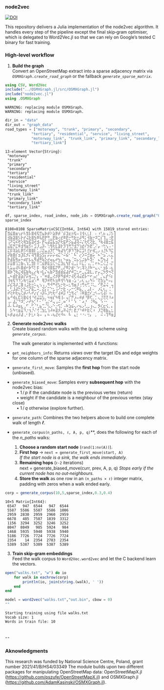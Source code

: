 ### node2vec

[![DOI](https://zenodo.org/badge/1021115916.svg)](https://doi.org/10.5281/zenodo.16621733)

This repository delivers a Julia implementation of the node2vec algorithm. It handles every step of the pipeline except the final skip‑gram optimiser, 
which is delegated to Word2Vec.jl so that we can rely on Google’s tested C binary for fast training.

### High‑level workflow  

1. **Build the graph**  
   Convert an OpenStreetMap extract into a sparse adjacency matrix via  *`OSMXGraph.create_road_graph`* or the fallback  *`generate_sparse_matrix`*.  


```julia
using CSV, Word2Vec
include("../OSMXGraph.jl/src/OSMXGraph.jl")
include("node2vec.jl")
using .OSMXGraph
```

    WARNING: replacing module OSMXGraph.
    WARNING: replacing module OSMXGraph.



```julia
dir_in = "data"
dir_out = "graph_data"
road_types = ["motorway", "trunk", "primary", "secondary", 
            "tertiary", "residential", "service", "living_street", 
            "motorway_link", "trunk_link", "primary_link", "secondary_link", 
            "tertiary_link"]
```


    13-element Vector{String}:
     "motorway"
     "trunk"
     "primary"
     "secondary"
     "tertiary"
     "residential"
     "service"
     "living_street"
     "motorway_link"
     "trunk_link"
     "primary_link"
     "secondary_link"
     "tertiary_link"



```julia
df, sparse_index, road_index, node_ids = OSMXGraph.create_road_graph("Ochota.osm", road_types,"Ochota_graph.csv","Ochota_nodes.json",dir_in=dir_in,dir_out=dir_out)
sparse_index
```


    8108×8108 SparseMatrixCSC{Int64, Int64} with 15819 stored entries:
    ⎡⣻⣮⣿⣶⢢⡖⠧⣻⡧⣿⢾⢯⣛⣦⡷⡾⠕⣵⡿⡾⠈⡮⣹⣖⡲⢯⠤⢸⢺⢆⣂⡇⠀⠄⠰⢃⡦⢠⡨⡣⎤
    ⎢⣺⣷⣽⣿⡣⡗⡞⢬⣗⣿⣳⠿⢧⣟⡟⢛⣀⣟⣷⢔⣞⠿⣟⡒⢛⣗⣒⡼⠻⡅⢺⣷⡒⠽⣉⡎⢹⣀⢐⣟⎥
    ⎢⢨⠝⢭⠮⢟⢕⢿⣳⣯⣽⢞⣺⠄⡟⢥⣼⣭⣧⣲⡝⢗⣯⠟⡪⣦⣼⢽⠬⡌⢗⢏⢝⣗⡀⠘⢷⢼⣿⣒⣯⎥
    ⎢⣬⣯⡛⣍⠿⣺⢻⣶⡫⠆⣩⡸⣠⡽⠄⢑⢻⢗⣇⣽⡗⡹⢹⢛⡙⣺⡙⢱⣞⠎⡳⣟⢁⠌⡤⠐⢓⢢⠠⠐⎥
    ⎢⣍⡯⢽⣵⣇⡿⡫⠮⣿⣿⡇⣁⡨⣝⣤⣰⡹⡋⠙⢷⣼⢳⢋⡿⠹⢙⡷⣍⣩⠇⣚⡖⢾⣁⡠⢰⣘⠧⠹⣍⎥
    ⎢⡽⣷⣿⡎⣲⣹⣏⡺⡍⢽⢻⣿⣪⣫⡍⡭⡭⡬⢴⣍⠑⠬⣮⠂⠁⠧⠁⡔⡱⠭⣚⣶⡥⠈⠦⠑⣢⢁⢄⣅⎥
    ⎢⡷⣼⣯⢷⣤⠥⣴⡖⣆⣄⢿⣼⠿⣧⡣⡴⣤⣄⡴⢦⡄⠢⣤⣄⠈⣒⣄⢌⣐⣦⠧⣻⠌⠀⣄⢛⢦⣰⠀⠃⎥
    ⎢⡭⣭⣿⢩⣑⣷⢄⢱⣁⣻⡇⠭⢉⣮⡿⣯⣪⢍⠢⣍⣹⣆⢳⡏⢬⣀⡅⠭⣅⡁⢠⡈⡁⠖⠦⣉⢌⣘⠠⡍⎥
    ⎢⢇⣥⣤⢼⠧⣿⣾⠖⡷⠫⡃⡯⠀⢿⡮⢺⣿⣯⡝⠟⣀⡜⠿⡕⣾⠂⠱⢂⢽⢕⡸⠷⠒⣄⢄⠂⣲⡧⠠⣆⎥
    ⎢⣿⡷⢙⢷⣌⢾⣯⣷⢷⣄⡔⢷⠰⣇⡌⢦⣷⠝⣻⣾⣾⣮⣼⡞⠾⣉⣂⠖⣀⣌⣽⣇⡀⡖⡤⣈⡳⡻⠲⢝⎥
    ⎢⣀⠦⣾⡗⣽⣵⡝⡭⢶⣉⡑⡄⠠⠉⠶⣾⣀⢜⡺⡿⠻⣾⠾⡒⢼⢏⢼⣬⣞⡧⠒⠖⢠⡔⠁⡈⣄⡞⠪⡆⎥
    ⎢⢸⢶⢯⠹⠹⡡⢷⢒⣭⣴⠡⠛⠀⢿⡹⠾⢟⠧⣲⠿⢺⠣⢳⣶⠠⣡⠐⡠⢆⢠⡠⠳⠥⠈⢝⣳⣢⠓⠤⡄⎥
    ⎢⡬⣎⢽⡼⣈⣿⢰⣨⣗⣒⠥⣄⢢⢠⢀⠻⠺⠛⢞⣣⡒⢗⠤⣂⢻⣶⡸⢐⢛⢖⢋⠨⢅⡀⠊⢟⣬⢬⠀⢤⎥
    ⎢⡀⢃⣸⣼⡓⡕⢗⣈⡝⣯⣁⠬⡀⣝⡅⡍⠑⣂⢨⠜⡒⣗⠠⡠⠒⢊⠿⣧⡀⡀⣠⡇⠄⠀⡰⣅⢆⡀⢈⠈⎥
    ⎢⠞⢕⠗⢗⢦⢍⡾⠔⠣⠞⡔⡎⠰⡽⠥⡸⢓⢗⠊⢼⠾⡭⠘⣑⢻⢔⠁⠨⠿⣿⣚⠎⣐⠣⠤⢪⢼⠅⠰⠄⎥
    ⎢⣦⠚⢾⣆⣏⢕⣿⢮⢺⠘⢞⣬⣭⣣⡀⠲⢶⡎⠳⢿⢸⠄⢤⡊⡛⡰⠤⠾⡾⠘⡿⢏⡀⡁⢄⣘⢝⢝⠸⠴⎥
    ⎢⢠⠄⣼⡌⠙⠽⡁⠔⠞⡳⡁⠃⠂⠁⢡⡌⠚⢤⢠⠬⢀⠶⠁⠃⠁⠱⠀⠁⠴⡘⠀⠨⠻⣦⠀⠱⠐⠂⠀⠠⎥
    ⎢⠼⠄⠧⠼⣶⣆⢀⠋⢀⢋⠈⢃⣦⢉⡈⢣⡠⠑⡐⢫⡁⠠⠷⣱⣮⢄⠔⢦⡠⢃⣀⢰⢄⡀⡻⢎⣖⢪⡀⡄⎥
    ⎢⠀⡣⠳⢒⣶⣭⠹⡐⢲⡘⠌⢚⢈⣳⣂⢱⠼⠶⣽⡺⣠⠽⢬⡚⡂⣟⡘⠑⠾⠗⣗⢍⠰⠀⡸⣙⢿⣷⣄⣂⎥
    ⎣⠦⡾⣴⢴⡼⣼⢀⠂⡗⣂⠆⢵⠤⠀⡄⠦⠠⢦⣜⢖⠺⠦⠀⠧⠀⣄⡂⠐⠐⠄⢒⡄⠀⡀⠀⠬⠠⢹⠻⣶⎦


2. **Generate node2vec walks**  
   Create biased random walks with the \(p,q\) scheme using  *`generate_corpus`*.

   The walk generator is implemented with 4 functions:

* `get_neighbors_info`: Returns *views* over the target IDs and edge weights for one column of the sparse adjacency matrix.

* `generate_first_move`: Samples the **first hop** from the start node (unbiased).

* `generate_biased_move`: Samples every **subsequent hop** with the node2vec bias:<br> • 1 / *p* if the candidate node is the previous vertex (return)<br> • weight      if the candidate is a neighbour of the previous vertex (stay close)<br> • 1 / *q* otherwise (explore further). 
* `generate_path`: Combines the two helpers above to build one complete walk of length *ℓ*. 

* `generate_corpus(n_paths, ℓ, A, p, q)`**, does the following for each of the *n_paths* walks:

   1. **Choose a random start node** (`rand(1:nv(A))`).  
   2. **First hop** → `next = generate_first_move(start, A)`  
      *If the start node is a sink, the walk ends immediately.*  
   3. **Remaining hops** (`ℓ‑2` iterations)  
      next = generate_biased_move(curr, prev, A, p, q)
      *Stops early if the current node has no out‑neighbours.*  
   4. **Store the walk** as one row in an `(n_paths × ℓ)` integer matrix, padding with zeros when a walk ended early.



```julia
corp = generate_corpus(10,5,sparse_index,0.3,0.4)
```


    10×5 Matrix{Int64}:
     6547   947  6544   947  6544
     5587  5586  5587  5586  1006
     2959  2830  2959  2960  2959
     6678   485  7587  1839  3312
     1156  3294  3252  3246  3252
     8047  8049   985  5924   984
     1468  5935  5940  5938  5940
     5186  7726  7724  7726  7724
     2354    14  2354  2783  2354
     5389  5387  5389  5387  5389


3. **Train skip‑gram embeddings**  
   Feed the walk corpus to `Word2Vec.word2vec` and let the C backend learn the vectors.  



```julia
open("walks.txt", "w") do io
    for walk in eachrow(corp)
        println(io, join(string.(walk), ' '))
    end
end

model = word2vec("walks.txt","out.bin", cbow = 0)
""
```

    Starting training using file walks.txt
    Vocab size: 1
    Words in train file: 10



    ""


### Aknowledgments

This research was funded by National Science Centre, Poland, grant number 2021/41/B/HS4/03349
The module builds upon two different packages for manipulating OpenStreetMap data: OpenStreetMapX.jl (https://github.com/pszufe/OpenStreetMapX.jl) and OSMXGraph.jl (https://github.com/AdamKasinski/OSMXGraph.jl). 
